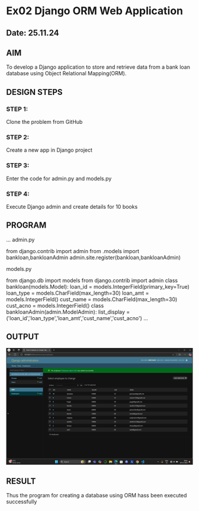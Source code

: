 # Ex02 Django ORM Web Application
## Date: 25.11.24

## AIM
To develop a Django application to store and retrieve data from a bank loan database using Object Relational Mapping(ORM).

## DESIGN STEPS

### STEP 1:
Clone the problem from GitHub

### STEP 2:
Create a new app in Django project

### STEP 3:
Enter the code for admin.py and models.py

### STEP 4:
Execute Django admin and create details for 10 books

## PROGRAM
...
admin.py

from django.contrib import admin
from .models import bankloan,bankloanAdmin
admin.site.register(bankloan,bankloanAdmin)

models.py

from django.db import models
from django.contrib import admin
class bankloan(models.Model):
    loan_id = models.IntegerField(primary_key=True)
    loan_type = models.CharField(max_length=30)
    loan_amt = models.IntegerField()
    cust_name = models.CharField(max_length=30)
    cust_acno = models.IntegerField()
class bankloanAdmin(admin.ModelAdmin):
    list_display = ('loan_id','loan_type','loan_amt','cust_name','cust_acno')
...

## OUTPUT
![alt text](bankloan.png)


## RESULT
Thus the program for creating a database using ORM hass been executed successfully
